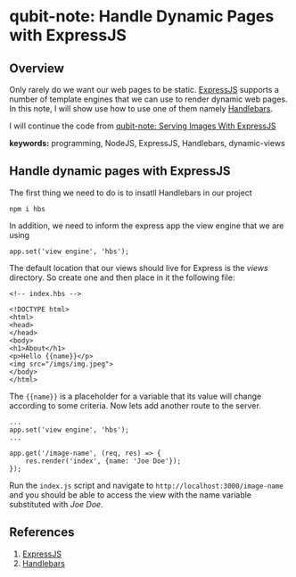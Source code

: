# qubit-note: Handle Dynamic Pages with ExpressJS

## Overview

Only rarely do we want our web pages to be static. <a href="https://expressjs.com/">ExpressJS</a>
supports a number of template engines that we can use to render dynamic web pages.
In this note, I will show use how to use one of them namely <a href="https://handlebarsjs.com/">Handlebars</a>.

I will continue the code from <a href="2025-05-09-serving-images-with-expressJS.md">qubit-note: Serving Images With ExpressJS</a>

**keywords:** programming, NodeJS, ExpressJS, Handlebars, dynamic-views

## Handle dynamic pages with ExpressJS

The first thing we need to do is to insatll Handlebars in our project

```
npm i hbs
```

In addition, we need to inform the express app the view engine that we are using

```
app.set('view engine', 'hbs');
```

The default location that our views should live for Express is the _views_ directory. 
So create one and then place in it the following file:

```
<!-- index.hbs -->

<!DOCTYPE html>
<html>
<head>
</head>
<body>
<h1>About</h1>
<p>Hello {{name}}</p>
<img src="/imgs/img.jpeg">
</body>
</html>

```

The ```{{name}}``` is a placeholder for a variable that its value will change according to some criteria.
Now lets add another route to the server. 

```
...
app.set('view engine', 'hbs');
...

app.get('/image-name', (req, res) => {
	res.render('index', {name: 'Joe Doe'});
});

```

Run the ```index.js``` script and navigate to ```http://localhost:3000/image-name``` and you should be able to access the view
with the name variable substituted with _Joe Doe_.


## References

1. <a href="https://expressjs.com/">ExpressJS</a>
2. <a href="https://handlebarsjs.com/">Handlebars</a>


